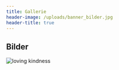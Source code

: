 ```yaml
---
title: Gallerie
header-image: /uploads/banner_bilder.jpg
header-title: true
---
```

## Bilder

![loving kindness](/uploads/practicing_loving_kindness.jpg "image path should work with anna")
